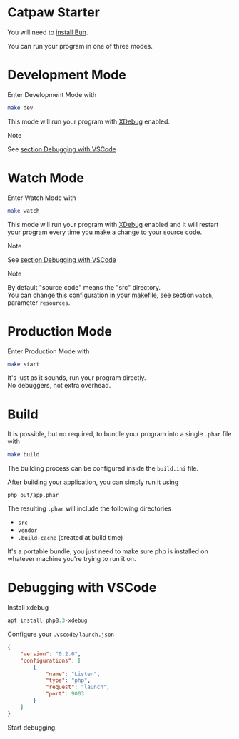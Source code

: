 # Catpaw Starter

You will need to [install Bun](https://bun.sh/).

You can run your program in one of three modes.

# Development Mode

Enter Development Mode with

```bash
make dev
```

This mode will run your program with [XDebug](https://xdebug.org) enabled.

> [!NOTE]
> See [section Debugging with VSCode](#debugging-with-vscode)


# Watch Mode

Enter Watch Mode with

```bash
make watch
```

This mode will run your program with [XDebug](https://xdebug.org) enabled and 
it will restart your program every time you make a change to your source code.

> [!NOTE]
> See [section Debugging with VSCode](#debugging-with-vscode)

> [!NOTE]
> By default "source code" means the "src" directory.\
> You can change this configuration in your [makefile](./makefile), see section `watch`, parameter `resources`.

# Production Mode

Enter Production Mode with

```bash
make start
```

It's just as it sounds, run your program directly.\
No debuggers, not extra overhead.

# Build

It is possible, but no required, to bundle your program into a single `.phar` file with

```bash
make build
```

The building process can be configured inside the `build.ini` file.

After building your application, you can simply run it using
```
php out/app.phar
```
The resulting `.phar` will include the following directories

- `src`
- `vendor`
- `.build-cache` (created at build time)

It's a portable bundle, you just need to make
sure php is installed on whatever machine you're trying to run it on.

# Debugging with VSCode

Install xdebug
  ```php
  apt install php8.3-xdebug
  ```

Configure your `.vscode/launch.json`
  ```json
  {
      "version": "0.2.0",
      "configurations": [
          {
              "name": "Listen",
              "type": "php",
              "request": "launch",
              "port": 9003
          }
      ]
  }
  ```

Start debugging.
